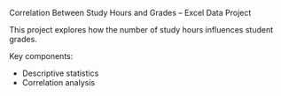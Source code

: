 Correlation Between Study Hours and Grades – Excel Data Project

This project explores how the number of study hours influences student grades.

Key components:
- Descriptive statistics
- Correlation analysis
